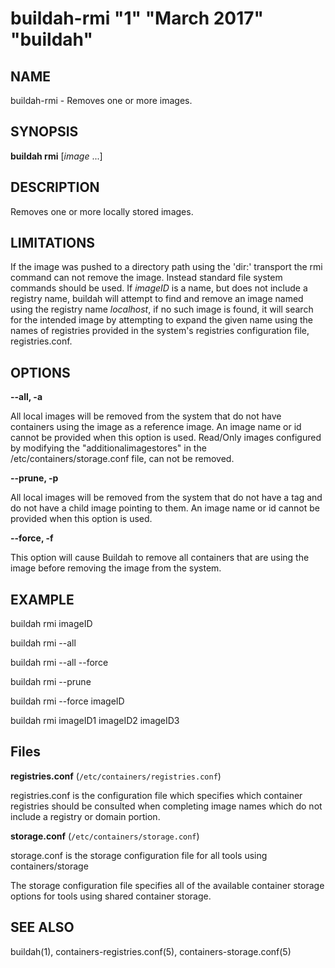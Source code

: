 # buildah-rmi "1" "March 2017" "buildah"

## NAME
buildah\-rmi - Removes one or more images.

## SYNOPSIS
**buildah rmi** [*image* ...]

## DESCRIPTION
Removes one or more locally stored images.

## LIMITATIONS
If the image was pushed to a directory path using the 'dir:' transport
the rmi command can not remove the image.  Instead standard file system
commands should be used.
If _imageID_ is a name, but does not include a registry name, buildah will attempt to find and remove an image named using the registry name *localhost*, if no such image is found, it will search for the intended image by attempting to expand the given name using the names of registries provided in the system's registries configuration file, registries.conf.

## OPTIONS

**--all, -a**

All local images will be removed from the system that do not have containers using the image as a reference image.
An image name or id cannot be provided when this option is used.  Read/Only images configured by modifying the  "additionalimagestores" in the /etc/containers/storage.conf file, can not be removed.

**--prune, -p**

All local images will be removed from the system that do not have a tag and do not have a child image pointing to them.
An image name or id cannot be provided when this option is used.

**--force, -f**

This option will cause Buildah to remove all containers that are using the image before removing the image from the system.

## EXAMPLE

buildah rmi imageID

buildah rmi --all

buildah rmi --all --force

buildah rmi --prune

buildah rmi --force imageID

buildah rmi imageID1 imageID2 imageID3

## Files

**registries.conf** (`/etc/containers/registries.conf`)

registries.conf is the configuration file which specifies which container registries should be consulted when completing image names which do not include a registry or domain portion.

**storage.conf** (`/etc/containers/storage.conf`)

storage.conf is the storage configuration file for all tools using containers/storage

The storage configuration file specifies all of the available container storage options for tools using shared container storage.

## SEE ALSO
buildah(1), containers-registries.conf(5), containers-storage.conf(5)
